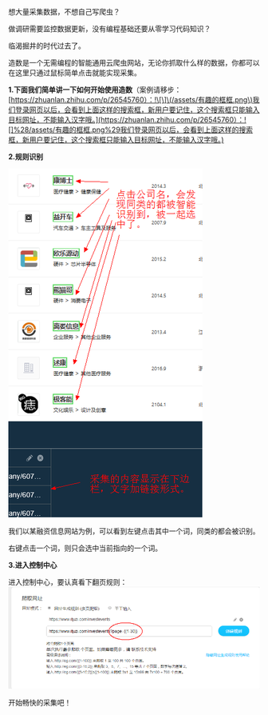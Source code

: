 想大量采集数据，不想自己写爬虫？

做调研需要监控数据更新，没有编程基础还要从零学习代码知识？

临渴掘井的时代过去了。

造数是一个无需编程的智能通用云爬虫网站，无论你抓取什么样的数据，你都可以在这里只通过鼠标简单点击就能实现采集。

**1.下面我们简单讲一下如何开始使用造数**（案例请移步：[https://zhuanlan.zhihu.com/p/26545760）：!\[\]\(/assets/有趣的框框.png\)我们登录网页以后，会看到上面这样的搜索框，新用户要记住，这个搜索框只能输入目标网址，不能输入汉字哦。](https://zhuanlan.zhihu.com/p/26545760）：![]%28/assets/有趣的框框.png%29我们登录网页以后，会看到上面这样的搜索框，新用户要记住，这个搜索框只能输入目标网址，不能输入汉字哦。)

**2.规则识别**

![](/assets/内容选择页面.png)

我们以某融资信息网站为例，可以看到左键点击其中一个词，同类的都会被识别。

右键点击一个词，则只会选中当前指向的一个词。



**3.进入控制中心**

进入控制中心，要认真看下翻页规则：![](/assets/翻页规则.png)



开始畅快的采集吧！

